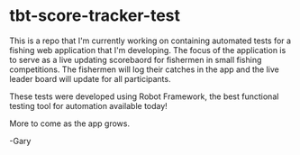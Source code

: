# tbt-score-tracker-test

This is a repo that I'm currently working on containing automated tests for a fishing web application that I'm developing.
The focus of the application is to serve as a live updating scorebaord for fishermen in small fishing competitions. The fishermen will log
their catches in the app and the live leader board will update for all participants.

These tests were developed using Robot Framework, the best functional testing tool for automation available today!

More to come as the app grows.

-Gary
